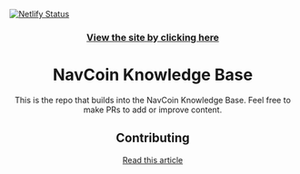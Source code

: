 [![Netlify Status](https://api.netlify.com/api/v1/badges/74b01439-7540-4af8-bd6a-6c1989dd6510/deploy-status)](https://app.netlify.com/sites/navcoin-knowledge-base/deploys)

<div align="center">

### [View the site by clicking here](https://navcoin-knowledge-base.netlify.com/)

# NavCoin Knowledge Base

This is the repo that builds into the NavCoin Knowledge Base. Feel free to make PRs to add or improve content.

## Contributing 

[Read this article](https://navcoin-knowledge-base.netlify.com/technical-support/contribute-to-the-knowledge-base/)

</div>